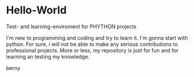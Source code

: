 # Hello-World
Test- and learning-enviroment for PHYTHON projects

I'm new to programming and coding and try to learn it. I'm gonna start with python. For sure, i will not be able to make any serious contributions to professional projects. More or less, my repository is just for fun and for learning an testing my knowledge.

berny
